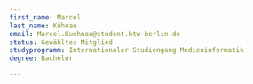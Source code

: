 ```yaml
---
first_name: Marcel
last_name: Kühnau
email: Marcel.Kuehnau@student.htw-berlin.de
status: Gewähltes Mitglied
studyprogramm: Internationaler Studiengang Medieninformatik
degree: Bachelor

---
```

